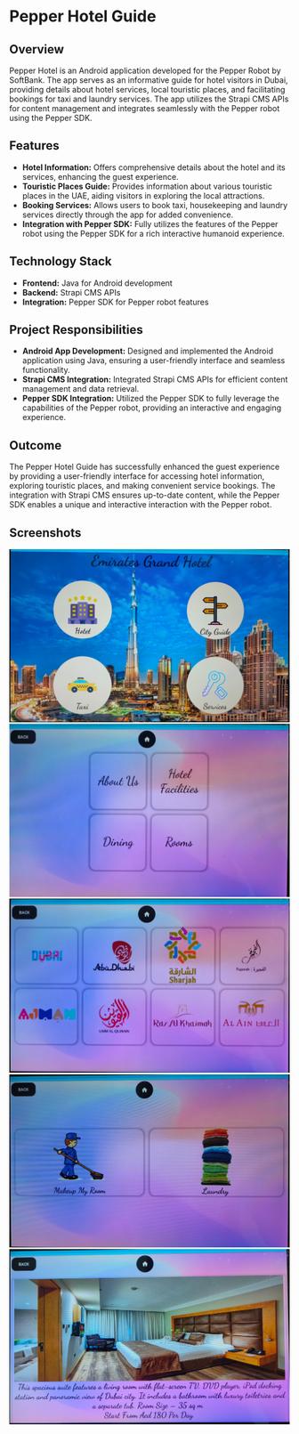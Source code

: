 # Pepper Hotel Guide

## Overview

Pepper Hotel is an Android application developed for the Pepper Robot by SoftBank. The app serves as an informative guide for hotel visitors in Dubai, providing details about hotel services, local touristic places, and facilitating bookings for taxi and laundry services. The app utilizes the Strapi CMS APIs for content management and integrates seamlessly with the Pepper robot using the Pepper SDK.

## Features

- **Hotel Information:** Offers comprehensive details about the hotel and its services, enhancing the guest experience.
- **Touristic Places Guide:** Provides information about various touristic places in the UAE, aiding visitors in exploring the local attractions.
- **Booking Services:** Allows users to book taxi, housekeeping and laundry services directly through the app for added convenience.
- **Integration with Pepper SDK:** Fully utilizes the features of the Pepper robot using the Pepper SDK for a rich interactive humanoid experience.

## Technology Stack

- **Frontend:** Java for Android development
- **Backend:** Strapi CMS APIs
- **Integration:** Pepper SDK for Pepper robot features

## Project Responsibilities

- **Android App Development:** Designed and implemented the Android application using Java, ensuring a user-friendly interface and seamless functionality.
- **Strapi CMS Integration:** Integrated Strapi CMS APIs for efficient content management and data retrieval.
- **Pepper SDK Integration:** Utilized the Pepper SDK to fully leverage the capabilities of the Pepper robot, providing an interactive and engaging experience.

## Outcome

The Pepper Hotel Guide has successfully enhanced the guest experience by providing a user-friendly interface for accessing hotel information, exploring touristic places, and making convenient service bookings. The integration with Strapi CMS ensures up-to-date content, while the Pepper SDK enables a unique and interactive interaction with the Pepper robot.

## Screenshots

![Screenshot 1](pepper_hotel_main.jpg)
![Screenshot 2](pepper_hotel_about.jpg)
![Screenshot 2](pepper_hotel_guide.jpg)
![Screenshot 2](pepper_hotel_services.jpg)
![Screenshot 2](pepper_hotel_rooms.jpg)

